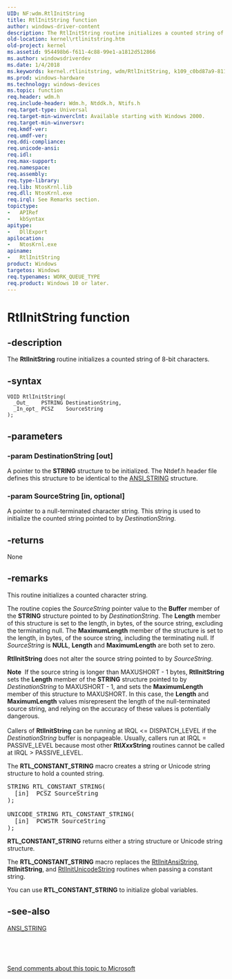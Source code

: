 ```yaml
---
UID: NF:wdm.RtlInitString
title: RtlInitString function
author: windows-driver-content
description: The RtlInitString routine initializes a counted string of 8-bit characters.
old-location: kernel\rtlinitstring.htm
old-project: kernel
ms.assetid: 954498b6-f611-4c88-99e1-a1812d512866
ms.author: windowsdriverdev
ms.date: 1/4/2018
ms.keywords: kernel.rtlinitstring, wdm/RtlInitString, k109_c0bd87a9-811c-4312-b2b4-e82bdbfa5b8c.xml, RtlInitString routine [Kernel-Mode Driver Architecture], RtlInitString
ms.prod: windows-hardware
ms.technology: windows-devices
ms.topic: function
req.header: wdm.h
req.include-header: Wdm.h, Ntddk.h, Ntifs.h
req.target-type: Universal
req.target-min-winverclnt: Available starting with Windows 2000.
req.target-min-winversvr: 
req.kmdf-ver: 
req.umdf-ver: 
req.ddi-compliance: 
req.unicode-ansi: 
req.idl: 
req.max-support: 
req.namespace: 
req.assembly: 
req.type-library: 
req.lib: NtosKrnl.lib
req.dll: NtosKrnl.exe
req.irql: See Remarks section.
topictype:
-	APIRef
-	kbSyntax
apitype:
-	DllExport
apilocation:
-	NtosKrnl.exe
apiname:
-	RtlInitString
product: Windows
targetos: Windows
req.typenames: WORK_QUEUE_TYPE
req.product: Windows 10 or later.
---
```


# RtlInitString function


## -description


The <b>RtlInitString</b> routine initializes a counted string of 8-bit characters.


## -syntax


````
VOID RtlInitString(
  _Out_    PSTRING DestinationString,
  _In_opt_ PCSZ    SourceString
);
````


## -parameters




### -param DestinationString [out]

A pointer to the <b>STRING</b> structure to be initialized. The Ntdef.h header file defines this structure to be identical to the <a href="https://msdn.microsoft.com/library/windows/hardware/ff540605">ANSI_STRING</a> structure.


### -param SourceString [in, optional]

A pointer to a null-terminated character string. This string is used to initialize the counted string pointed to by <i>DestinationString</i>.


## -returns



None




## -remarks



This routine initializes a counted character string.

The routine copies the <i>SourceString</i> pointer value to the <b>Buffer</b> member of the <b>STRING</b> structure pointed to by <i>DestinationString</i>. The <b>Length</b> member of this structure is set to the length, in bytes, of the source string, excluding the terminating null. The <b>MaximumLength</b> member of the structure is set to the length, in bytes, of the source string, including the terminating null. If <i>SourceString</i> is <b>NULL</b>, <b>Length</b> and <b>MaximumLength</b> are both set to zero.

<b>RtlInitString</b> does not alter the source string pointed to by <i>SourceString</i>.

<div class="alert"><b>Note</b>  If the source string is longer than MAXUSHORT - 1 bytes, <b>RtlInitString</b> sets the <b>Length</b> member of the <b>STRING</b> structure pointed to by <i>DestinationString</i> to MAXUSHORT - 1, and sets the <b>MaximumLength</b> member of this structure to MAXUSHORT.  In this case, the <b>Length</b> and <b>MaximumLength</b> values misrepresent the length of the null-terminated source string, and relying on the accuracy of these values is potentially dangerous.</div>
<div> </div>
Callers of <b>RtlInitString</b> can be running at IRQL &lt;= DISPATCH_LEVEL if the <i>DestinationString</i> buffer is nonpageable. Usually, callers run at IRQL = PASSIVE_LEVEL because most other <b>Rtl<i>Xxx</i>String</b> routines cannot be called at IRQL &gt; PASSIVE_LEVEL.

The <b>RTL_CONSTANT_STRING</b> macro creates a string or Unicode string structure to hold a counted string.


<pre class="syntax">STRING RTL_CONSTANT_STRING(
  [in]  PCSZ SourceString
);

UNICODE_STRING RTL_CONSTANT_STRING(
  [in]  PCWSTR SourceString
);</pre>




<b>RTL_CONSTANT_STRING</b> returns either a string structure or Unicode string structure.

The <b>RTL_CONSTANT_STRING</b> macro replaces the <a href="..\wdm\nf-wdm-rtlinitansistring.md">RtlInitAnsiString</a>, <b>RtlInitString</b>, and <a href="..\wdm\nf-wdm-rtlinitunicodestring.md">RtlInitUnicodeString</a> routines when passing a constant string.

You can use <b>RTL_CONSTANT_STRING</b> to initialize global variables.




## -see-also

<a href="https://msdn.microsoft.com/library/windows/hardware/ff540605">ANSI_STRING</a>



 

 

<a href="mailto:wsddocfb@microsoft.com?subject=Documentation%20feedback [kernel\kernel]:%20RtlInitString routine%20 RELEASE:%20(1/4/2018)&amp;body=%0A%0APRIVACY STATEMENT%0A%0AWe use your feedback to improve the documentation. We don't use your email address for any other purpose, and we'll remove your email address from our system after the issue that you're reporting is fixed. While we're working to fix this issue, we might send you an email message to ask for more info. Later, we might also send you an email message to let you know that we've addressed your feedback.%0A%0AFor more info about Microsoft's privacy policy, see http://privacy.microsoft.com/en-us/default.aspx." title="Send comments about this topic to Microsoft">Send comments about this topic to Microsoft</a>

